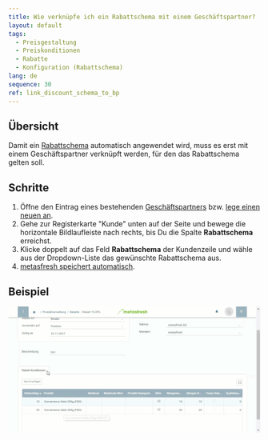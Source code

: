 ```yaml
---
title: Wie verknüpfe ich ein Rabattschema mit einem Geschäftspartner?
layout: default
tags:
  - Preisgestaltung
  - Preiskonditionen
  - Rabatte
  - Konfiguration (Rabattschema)
lang: de
sequence: 30
ref: link_discount_schema_to_bp
---
```


## Übersicht
Damit ein [Rabattschema](Rabattschema_anlegen) automatisch angewendet wird, muss es erst mit einem Geschäftspartner verknüpft werden, für den das Rabattschema gelten soll.

## Schritte
1. Öffne den Eintrag eines bestehenden [Geschäftspartners](Menu) bzw. [lege einen neuen an](Neuer_Geschaeftspartner).
1. Gehe zur Registerkarte "Kunde" unten auf der Seite und bewege die horizontale Bildlaufleiste nach rechts, bis Du die Spalte **Rabattschema** erreichst.
1. Klicke doppelt auf das Feld **Rabattschema** der Kundenzeile und wähle aus der Dropdown-Liste das gewünschte Rabattschema aus.
1. [metasfresh speichert automatisch](Speicheranzeige).

## Beispiel
![](assets/Rabattschema_mit_GP_verknuepfen.gif)
